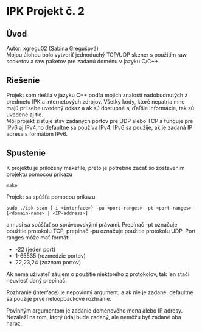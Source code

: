 # IPK Projekt č. 2

## Úvod
Autor: xgregu02 (Sabína Gregušová)</br>
Mojou úlohou bolo vytvoriť jednoduchý TCP/UDP skener s použitím raw socketov a raw paketov pre zadanú doménu v jazyku C/C++.

## Riešenie
Projekt som riešila v jazyku C++ podľa mojich znalostí nadobudnutých z predmetu IPK a internetových zdrojov. Všetky kódy, ktoré nepatria mne majú pri sebe uvedený odkaz a ak sú dostupné aj ďaľšie informácie, tak sú uvedené aj tie.</br>
Môj projekt zisťuje stav zadaných portov pre UDP alebo TCP a funguje pre IPv6 aj IPv4,no defaultne sa používa IPv4. IPv6 sa použije, ak je zadaná IP adresa s formátom IPv6.

## Spustenie
K projektu je priložený makefile, preto je potrebné začať so zostavením projektu pomocou príkazu

```
make
```

Projekt sa spúšťa pomocou príkazu

```
sudo ./ipk-scan {-i <interface>} -pu <port-ranges> -pt <port-ranges> [<domain-name> | <IP-address>]
```

a musí sa spúšťať so správcovskými právami. Prepínač -pt označuje použitie protokolu TCP, prepínač -pu označuje použitie protokolu UDP. Port ranges môže mať formát:
* -22 (jeden port)
* 1-65535 (rozmedzie portov)
* 22,23,24 (zoznam portov)

Ak nemá užívateľ záujem o použitie niektorého z protokolov, tak len stačí neuviesť daný prepínač.

Rozhranie (interface) je nepovinný argument, a ak nie je zadané, defaultne sa použije prvé neloopbackové rozhranie.

Povinným argumentom je zadanie doménového mena alebo IP adresy. Nezáleží na tom, ktorý údaj bude zadaný, ale nemôžu byť zadané oba naraz. 
